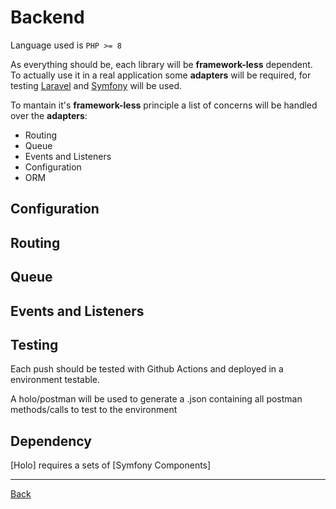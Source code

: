 # Backend

Language used is ```PHP >= 8```

As everything should be, each library will be **framework-less** dependent. 
To actually use it in a real application some **adapters** will be required, for testing [Laravel](https://github.com/laravel/laravel) and [Symfony](https://github.com/symfony/symfony) will be used.

To mantain it's **framework-less** principle a list of concerns will be handled over the **adapters**:
- Routing
- Queue 
- Events and Listeners
- Configuration
- ORM

## Configuration


## Routing
## Queue
## Events and Listeners



## Testing
Each push should be tested with Github Actions and deployed in a environment testable.

A holo/postman will be used to generate a .json containing all postman methods/calls to test to the environment

## Dependency
[Holo] requires a sets of [Symfony Components] 

---

[Back](index.md)
